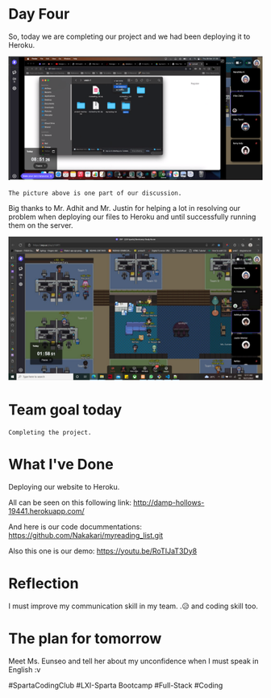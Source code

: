 # Day Four
So, today we are completing our project and we had been deploying it to Heroku. 

![title](../Images/day4.png)

```
The picture above is one part of our discussion. 
```

Big thanks to Mr. Adhit and Mr. Justin for helping a lot in resolving our problem when deploying our files to Heroku and until successfully running them on the server.

![title](../Images/day3_1.jpeg)

#  Team goal today
```
Completing the project.
```
# What I've Done
Deploying our website to Heroku.

All can be seen on this following link:
http://damp-hollows-19441.herokuapp.com/

And here is our code docummentations:
https://github.com/Nakakari/myreading_list.git

Also this one is our demo:
https://youtu.be/RoTIJaT3Dy8

# Reflection
I must improve my communication skill in my team. .😥 and coding skill too.

# The plan for tomorrow
Meet Ms. Eunseo and tell her about my unconfidence when I must speak in English :v

#SpartaCodingClub #LXI-Sparta Bootcamp #Full-Stack #Coding